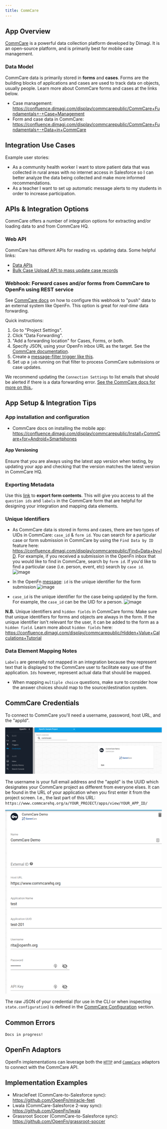```yaml
---
title: CommCare
---
```


## App Overview

[CommCare](https://www.dimagi.com/commcare/) is a powerful data collection
platform developed by Dimagi. It is an open-source platform, and is primarily
best for mobile case management.

### Data Model

CommCare data is primarily stored in **forms** and **cases**. Forms are the
building blocks of applications and cases are used to track data on objects,
usually people. Learn more about CommCare forms and cases at the links below.

- Case management:  
  https://confluence.dimagi.com/display/commcarepublic/CommCare+Fundamentals+-+Case+Management
- Form and case data in CommCare:
  https://confluence.dimagi.com/display/commcarepublic/CommCare+Fundamentals+-+Data+in+CommCare

## Integration Use Cases

Example user stories:

- As a community health worker I want to store patient data that was collected
  in rural areas with no internet access in Salesforce so I can better analyze
  the data being collected and make more informed recommendations.
- As a teacher I want to set up automatic message alerts to my students in order
  to increase participation.

## APIs & Integration Options

CommCare offers a number of integration options for extracting and/or loading
data to and from CommCare HQ.

### Web API

CommCare has different APIs for reading vs. updating data. Some helpful links:

- [Data APIs](https://confluence.dimagi.com/display/commcarepublic/Data+APIs)
- [Bulk Case Upload API to mass update case records](https://confluence.dimagi.com/display/commcarepublic/Bulk+Upload+Case+Data)

### Webhook: Forward cases and/or forms from CommCare to OpenFn using REST service

See
[CommCare docs](https://confluence.dimagi.com/pages/viewpage.action?pageId=12224128)
on how to configure this webhook to "push" data to an external system like
OpenFn. This option is great for _real-time_ data forwarding.

Quick instructions:

1. Go to "Project Settings".
2. Click "Data Forwarding".
3. "Add a forwarding location" for Cases, Forms, or both.
4. Specify JSON, using your OpenFn inbox URL as the target. See the
   [CommCare documentation](https://confluence.dimagi.com/pages/viewpage.action?pageId=12224128).
5. Create a
   [message-filter trigger like this](/documentation/build/triggers#match-a-message-with-a-fragment-inside-another-object-called-form).
6. Set up a `job` running on that filter to process CommCare submissions or case
   updates.

We recommend updating the `Connection Settings` to list emails that should be
alerted if there is a data forwarding error.
[See the CommCare docs for more on this.](<https://confluence.dimagi.com/pages/viewpage.action?pageId=12224128#EnablingDataIntegration(FormandCaseForwarding)-Errornotifications>).

## App Setup & Integration Tips

### App installation and configuration

- CommCare docs on installing the mobile app:
  https://confluence.dimagi.com/display/commcarepublic/Install+CommCare+for+Android+Smartphones

#### App Versioning

Ensure that you are always using the latest app version when testing, by
updating your app and checking that the version matches the latest version in
CommCare HQ.

### Exporting Metadata

Use this
[link](https://confluence.dimagi.com/display/commcarepublic/Export+Form+Contents)
to **export form contents**. This will give you access to all the `question ids`
and `labels` in the CommCare form that are helpful for designing your
integration and mapping data elements.

### Unique Identifiers

- As CommCare data is stored in forms and cases, there are two types of UIDs in
  CommCare: `case_id` & `form id`. You can search for a particular case or form
  submission in CommCare by using the `Find Data by ID` feature here:
  https://confluence.dimagi.com/display/commcarepublic/Find+Data+by+ID. For
  example, if you received a submission in the OpenFn inbox that you would like
  to find in CommCare, search by `form id`. If you'd like to find a particular
  case (i.e. person, event, etc) search by `case id`.  
  ![image](https://user-images.githubusercontent.com/80456839/128649444-04f371ea-80b1-4c28-8d42-1591c0a96758.png)

- In the OpenFn [message](/documentation/getting-started/terminology#message):
  `id` is the unique identifier for the form submission
  ![image](https://user-images.githubusercontent.com/80456839/128649481-83b3f7ee-c6a6-42f8-8752-2f4e96b7fa1f.png)

- `case_id` is the unique identifier for the case being updated by the form. For
  example, the `case_id` can be the UID for a person.
  ![image](https://user-images.githubusercontent.com/80456839/128649509-098a5418-4b72-4cec-a4d2-47c8bedaac25.png)

**N.B.** Unique identifiers and `hidden fields` in CommCare forms: Make sure
that unique identifiers for forms and objects are always in the form. If the
unique identifier isn't relevant for the user, it can be added to the form as a
`hidden field`. Learn more about `hidden fields` here:
https://confluence.dimagi.com/display/commcarepublic/Hidden+Value+Calculations+Tutorial

### Data Element Mapping Notes

`Labels` are generally not mapped in an integration because they represent text
that is displayed to the CommCare user to facilitate easy use of the
application. `Ids` however, represent actual data that should be mapped.

- When mapping `multiple choice` questions, make sure to consider how the answer
  choices should map to the source/destination system.

## CommCare Credentials

To connect to CommCare you'll need a username, password, host URL, and the
"appId".

![CommCare Credentials Menu](/img/commcare_credential.png)

The username is your full email address and the "appId" is the UUID which
designates your CommCare project as different from everyone elses. It can be
found in the URL of your application when you first enter it from the project
screen. I.e., the last part of this URL:
`https://www.commcarehq.org/a/YOUR_PROJECT/apps/view/YOUR_APP_ID/`

![CommCare Cred](/img/commcare_credential_edit.png)

The raw JSON of your credential (for use in the CLI or when inspecting
`state.configuration`) is defined in the
[CommCare Configuration](/adaptors/packages/commcare-configuration-schema/)
section.

## Common Errors

```
Docs in progress!
```

## OpenFn Adaptors

OpenFn implementations can leverage both the
[`HTTP`](https://github.com/OpenFn/language-http) and
[`CommCare`](https://github.com/OpenFn/language-commcare) adaptors to connect
with the CommCare API.

## Implementation Examples

- MiracleFeet (CommCare-to-Salesforce sync):
  https://github.com/OpenFn/miracle-feet
- Lwala (CommCare-Salesforce 2-way sync): https://github.com/OpenFn/lwala
- Grassroot Soccer (CommCare-to-Salesforce sync):
  https://github.com/OpenFn/grassroot-soccer
